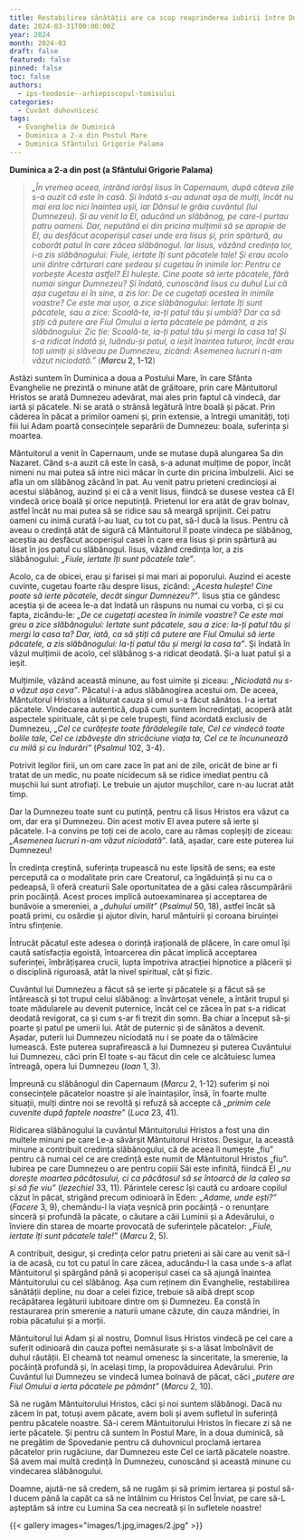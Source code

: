 ```yaml
---
title: Restabilirea sănătății are ca scop reaprinderea iubirii între Dumnezeu și om
date: 2024-03-31T00:00:00Z
year: 2024
month: 2024-03
draft: false
featured: false
pinned: false
toc: false
authors:
  - ips-teodosie--arhiepiscopul-tomisului  
categories:
  - Cuvânt duhovnicesc
tags:
  - Evanghelia de Duminică
  - Duminica a 2-a din Postul Mare
  - Duminica Sfântului Grigorie Palama
---
```

**Duminica a 2-a din post (a Sfântului Grigorie Palama)**

> _„În vremea aceea, intrând iarăși Iisus în Capernaum, după câteva zile s-a auzit că este în casă. Și îndată s-au adunat așa de mulți, încât nu mai era loc nici înaintea ușii, iar Dânsul le grăia cuvântul (lui Dumnezeu). Și au venit la El, aducând un slăbănog, pe care-l purtau patru oameni. Dar, neputând ei din pricina mulțimii să se apropie de El, au desfăcut acoperișul casei unde era Iisus și, prin spărtură, au coborât patul în care zăcea slăbănogul. Iar Iisus, văzând credința lor, i-a zis slăbănogului: Fiule, iertate îți sunt păcatele tale! Și erau acolo unii dintre cărturari care ședeau și cugetau în inimile lor: Pentru ce vorbește Acesta astfel? El hulește. Cine poate să ierte păcatele, fără numai singur Dumnezeu? Și îndată, cunoscând Iisus cu duhul Lui că așa cugetau ei în sine, a zis lor: De ce cugetați acestea în inimile voastre? Ce este mai ușor, a zice slăbănogului: Iertate îți sunt păcatele, sau a zice: Scoală-te, ia-ți patul tău și umblă? Dar ca să știți că putere are Fiul Omului a ierta păcatele pe pământ, a zis slăbănogului: Zic ție: Scoală-te, ia-ți patul tău și mergi la casa ta! Și s-a ridicat îndată și, luându-și patul, a ieșit înaintea tuturor, încât erau toți uimiți și slăveau pe Dumnezeu, zicând: Asemenea lucruri n-am văzut niciodată.”_ (**_Marcu_ 2, 1-12**)

Astăzi suntem în Duminica a doua a Postului Mare, în care Sfânta Evanghelie ne prezintă o minune atât de grăitoare, prin care Mântuitorul Hristos se arată Dumnezeu adevărat, mai ales prin faptul că vindecă, dar iartă și păcatele. Ni se arată o strânsă legătură între boală și păcat. Prin căderea în păcat a primilor oameni și, prin extensie, a întregii umanități, toți fiii lui Adam poartă consecințele separării de Dumnezeu: boala, suferința și moartea.

Mântuitorul a venit în Capernaum, unde se mutase după alungarea Sa din Nazaret. Când s-a auzit că este în casă, s-a adunat mulțime de popor, încât nimeni nu mai putea să intre nici măcar în curte din pricina îmbulzelii. Aici se afla un om slăbănog zăcând în pat. Au venit patru prieteni credincioși ai acestui slăbănog, auzind și ei că a venit Iisus, fiindcă se dusese vestea că El vindecă orice boală și orice neputință. Prietenul lor era atât de grav bolnav, astfel încât nu mai putea să se ridice sau să meargă sprijinit. Cei patru oameni cu inimă curată l-au luat, cu tot cu pat, să-l ducă la Iisus. Pentru că aveau o credință atât de sigură că Mântuitorul îl poate vindeca pe slăbănog, aceștia au desfăcut acoperișul casei în care era Iisus și prin spărtură au lăsat în jos patul cu slăbănogul. Iisus, văzând credința lor, a zis slăbănogului: _„Fiule, iertate îți sunt păcatele tale”_.

Acolo, ca de obicei, erau și farisei și mai mari ai poporului. Auzind ei aceste cuvinte, cugetau foarte rău despre Iisus, zicând: _„Acesta hulește! Cine poate să ierte păcatele, decât singur Dumnezeu?”_. Iisus știa ce gândesc aceștia și de aceea le-a dat îndată un răspuns nu numai cu vorba, ci și cu fapta, zicându-le: _„De ce cugetați acestea în inimile voastre? Ce este mai greu a zice slăbănogului: Iertate sunt păcatele, sau a zice: Ia-ți patul tău și mergi la casa ta? Dar, iată, ca să știți că putere are Fiul Omului să ierte păcatele, a zis slăbănogului: Ia-ți patul tău și mergi la casa ta”_. Și îndată în văzul mulțimii de acolo, cel slăbănog s-a ridicat deodată. Și-a luat patul și a ieșit.

Mulțimile, văzând această minune, au fost uimite și ziceau: _„Niciodată nu s-a văzut așa ceva”_. Păcatul i-a adus slăbănogirea acestui om. De aceea, Mântuitorul Hristos a înlăturat cauza și omul s-a făcut sănătos. I-a iertat păcatele. Vindecarea autentică, după cum suntem încredințați, acoperă atât aspectele spirituale, cât și pe cele trupești, fiind acordată exclusiv de Dumnezeu, _„Cel ce curățește toate fărădelegile tale, Cel ce vindecă toate bolile tale, Cel ce izbăvește din stricăciune viața ta, Cel ce te încununează cu milă și cu îndurări”_ (_Psalmul_ 102, 3-4).

Potrivit legilor firii, un om care zace în pat ani de zile, oricât de bine ar fi tratat de un medic, nu poate nicidecum să se ridice imediat pentru că mușchii lui sunt atrofiați. Le trebuie un ajutor mușchilor, care n-au lucrat atât timp.

Dar la Dumnezeu toate sunt cu putință, pentru că Iisus Hristos era văzut ca om, dar era și Dumnezeu. Din acest motiv El avea putere să ierte și păcatele. I-a convins pe toți cei de acolo, care au rămas copleșiți de ziceau: _„Asemenea lucruri n-am văzut niciodată”_. Iată, așadar, care este puterea lui Dumnezeu!

În credința creștină, suferința trupească nu este lipsită de sens; ea este percepută ca o modalitate prin care Creatorul, ca îngăduință și nu ca o pedeapsă, îi oferă creaturii Sale oportunitatea de a găsi calea răscumpărării prin pocăință. Acest proces implică autoexaminarea și acceptarea de bunăvoie a smereniei, a _„duhului umilit”_ (_Psalmul_ 50, 18), astfel încât să poată primi, cu osârdie și ajutor divin, harul mântuirii și coroana biruinței întru sfințenie.

Întrucât păcatul este adesea o dorință irațională de plăcere, în care omul își caută satisfacția egoistă, întoarcerea din păcat implică acceptarea suferinței, îmbrățișarea crucii, lupta împotriva atracției hipnotice a plăcerii și o disciplină riguroasă, atât la nivel spiritual, cât și fizic.

Cuvântul lui Dumnezeu a făcut să se ierte și păcatele și a făcut să se întărească și tot trupul celui slăbănog: a învârtoșat venele, a întărit trupul și toate mădularele au devenit puternice, încât cel ce zăcea în pat s-a ridicat deodată revigorat, ca și cum s-ar fi trezit din somn. Ba chiar a început să-și poarte și patul pe umerii lui. Atât de puternic și de sănătos a devenit. Așadar, puterii lui Dumnezeu niciodată nu i se poate da o tălmăcire lumească. Este puterea suprafirească a lui Dumnezeu și puterea Cuvântului lui Dumnezeu, căci prin El toate s-au făcut din cele ce alcătuiesc lumea întreagă, opera lui Dumnezeu (_Ioan_ 1, 3).

Împreună cu slăbănogul din Capernaum (_Marcu_ 2, 1-12) suferim și noi consecințele păcatelor noastre și ale înaintașilor, însă, în foarte multe situații, mulți dintre noi se revoltă și refuză să accepte că _„primim cele cuvenite după faptele noastre”_ (_Luca_ 23, 41).

Ridicarea slăbănogului la cuvântul Mântuitorului Hristos a fost una din multele minuni pe care Le-a săvârșit Mântuitorul Hristos. Desigur, la această minune a contribuit credința slăbănogului, că de aceea îl numește „fiu” pentru că numai cel ce are credință este numit de Mântuitorul Hristos „fiu”. Iubirea pe care Dumnezeu o are pentru copiii Săi este infinită, fiindcă El _„nu dorește moartea păcătosului, ci ca păcătosul să se întoarcă de la calea sa și să fie viu”_ (_Iezechiel_ 33, 11). Părintele ceresc își caută cu ardoare copilul căzut în păcat, strigând precum odinioară în Eden: _„Adame, unde ești?”_ (_Facere_ 3, 9), chemându-l la viața veșnică prin pocăință - o renunțare sinceră și profundă la păcate, o căutare a căii Luminii și a Adevărului, o înviere din starea de moarte provocată de suferințele păcatelor: _„Fiule, iertate îți sunt păcatele tale!”_ (_Marcu_ 2, 5).

A contribuit, desigur, și credința celor patru prieteni ai săi care au venit să-l ia de acasă, cu tot cu patul în care zăcea, aducându-l la casa unde s-a aflat Mântuitorul și spărgând până și acoperișul casei ca să ajungă înaintea Mântuitorului cu cel slăbănog. Așa cum reținem din Evanghelie, restabilirea sănătății depline, nu doar a celei fizice, trebuie să aibă drept scop recăpătarea legăturii iubitoare dintre om și Dumnezeu. Ea constă în restaurarea prin smerenie a naturii umane căzute, din cauza mândriei, în robia păcatului și a morții.

Mântuitorul lui Adam și al nostru, Domnul Iisus Hristos vindecă pe cel care a suferit odinioară din cauza poftei nemăsurate și s-a lăsat îmbolnăvit de duhul răutății. El cheamă tot neamul omenesc la sinceritate, la smerenie, la pocăință profundă și, în același timp, la propovăduirea Adevărului. Prin Cuvântul lui Dumnezeu se vindecă lumea bolnavă de păcat, căci _„putere are Fiul Omului a ierta păcatele pe pământ”_ (_Marcu_ 2, 10).

Să ne rugăm Mântuitorului Hristos, căci și noi suntem slăbănogi. Dacă nu zăcem în pat, totuși avem păcate, avem boli și avem sufletul în suferință pentru păcatele noastre. Să-i cerem Mântuitorului Hristos în fiecare zi să ne ierte păcatele. Și pentru că suntem în Postul Mare, în a doua duminică, să ne pregătim de Spovedanie pentru că duhovnicul proclamă iertarea păcatelor prin rugăciune, dar Dumnezeu este Cel ce iartă păcatele noastre. Să avem mai multă credință în Dumnezeu, cunoscând și această minune cu vindecarea slăbănogului.

Doamne, ajută-ne să credem, să ne rugăm și să primim iertarea și postul să-l ducem până la capăt ca să ne întâlnim cu Hristos Cel Înviat, pe care să-L așteptăm să intre cu Lumina Sa cea necreată și în sufletele noastre!

{{< gallery images="images/1.jpg,images/2.jpg" >}}